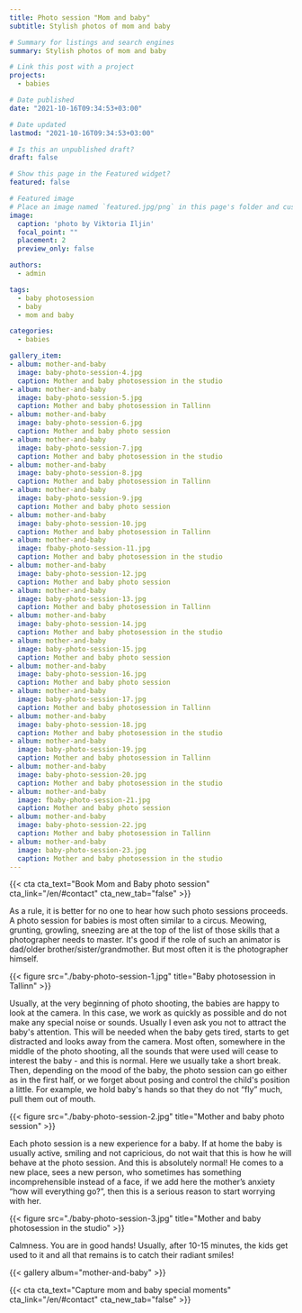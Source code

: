 ```yaml
---
title: Photo session "Mom and baby"
subtitle: Stylish photos of mom and baby

# Summary for listings and search engines
summary: Stylish photos of mom and baby

# Link this post with a project
projects: 
  - babies

# Date published
date: "2021-10-16T09:34:53+03:00"

# Date updated
lastmod: "2021-10-16T09:34:53+03:00"

# Is this an unpublished draft?
draft: false

# Show this page in the Featured widget?
featured: false

# Featured image
# Place an image named `featured.jpg/png` in this page's folder and customize its options here.
image:
  caption: 'photo by Viktoria Iljin'
  focal_point: ""
  placement: 2
  preview_only: false

authors:
  - admin

tags:
  - baby photosession
  - baby
  - mom and baby

categories:
  - babies

gallery_item:
- album: mother-and-baby
  image: baby-photo-session-4.jpg
  caption: Mother and baby photosession in the studio
- album: mother-and-baby
  image: baby-photo-session-5.jpg
  caption: Mother and baby photosession in Tallinn
- album: mother-and-baby
  image: baby-photo-session-6.jpg
  caption: Mother and baby photo session
- album: mother-and-baby
  image: baby-photo-session-7.jpg
  caption: Mother and baby photosession in the studio
- album: mother-and-baby
  image: baby-photo-session-8.jpg
  caption: Mother and baby photosession in Tallinn
- album: mother-and-baby
  image: baby-photo-session-9.jpg
  caption: Mother and baby photo session
- album: mother-and-baby
  image: baby-photo-session-10.jpg
  caption: Mother and baby photosession in Tallinn
- album: mother-and-baby
  image: fbaby-photo-session-11.jpg
  caption: Mother and baby photosession in the studio
- album: mother-and-baby
  image: baby-photo-session-12.jpg
  caption: Mother and baby photo session 
- album: mother-and-baby
  image: baby-photo-session-13.jpg
  caption: Mother and baby photosession in Tallinn
- album: mother-and-baby
  image: baby-photo-session-14.jpg
  caption: Mother and baby photosession in the studio
- album: mother-and-baby
  image: baby-photo-session-15.jpg
  caption: Mother and baby photo session
- album: mother-and-baby
  image: baby-photo-session-16.jpg
  caption: Mother and baby photo session
- album: mother-and-baby
  image: baby-photo-session-17.jpg
  caption: Mother and baby photosession in Tallinn
- album: mother-and-baby
  image: baby-photo-session-18.jpg
  caption: Mother and baby photosession in the studio
- album: mother-and-baby
  image: baby-photo-session-19.jpg
  caption: Mother and baby photosession in Tallinn
- album: mother-and-baby
  image: baby-photo-session-20.jpg
  caption: Mother and baby photosession in the studio
- album: mother-and-baby
  image: fbaby-photo-session-21.jpg
  caption: Mother and baby photo session
- album: mother-and-baby
  image: baby-photo-session-22.jpg
  caption: Mother and baby photosession in Tallinn
- album: mother-and-baby
  image: baby-photo-session-23.jpg
  caption: Mother and baby photosession in the studio
---
```

{{< cta cta_text="Book Mom and Baby photo session" cta_link="/en/#contact" cta_new_tab="false" >}}

As a rule, it is better for no one to hear how such photo sessions proceeds. A photo session for babies is most often similar to a circus. Meowing, grunting, growling, sneezing are at the top of the list of those skills that a photographer needs to master. It's good if the role of such an animator is dad/older brother/sister/grandmother. But most often it is the photographer himself.

{{< figure src="./baby-photo-session-1.jpg" title="Baby photosession in Tallinn" >}}

Usually, at the very beginning of photo shooting, the babies are happy to look at the camera. In this case, we work as quickly as possible and do not make any special noise or  sounds. Usually I even ask you not to attract the baby's attention. This will be needed when the baby gets tired, starts to get distracted and looks away from the camera.
Most often, somewhere in the middle of the photo shooting, all the sounds that were used will cease to interest the baby - and this is normal. Here we usually take a short break.
Then, depending on the mood of the baby, the photo session can go either as in the first half, or we forget about posing and control the child's position a little. For example, we hold baby's hands so that they do not “fly” much, pull them out of mouth.

{{< figure src="./baby-photo-session-2.jpg" title="Mother and baby photo session" >}}

Each photo session is a new experience for a baby. If at home the baby is usually active, smiling and not capricious, do not wait that this is how he will behave at the photo session. And this is absolutely normal! He comes to a new place, sees a new person, who sometimes has something incomprehensible instead of a face, if we add here the mother’s anxiety “how will everything go?”, then this is a serious reason to start worrying with her.

{{< figure src="./baby-photo-session-3.jpg" title="Mother and baby photosession in the studio" >}}

Calmness. You are in good hands! Usually, after 10-15 minutes, the kids get used to it and all that remains is to catch their radiant smiles!

{{< gallery album="mother-and-baby" >}}

{{< cta cta_text="Capture mom and baby special moments" cta_link="/en/#contact" cta_new_tab="false" >}}